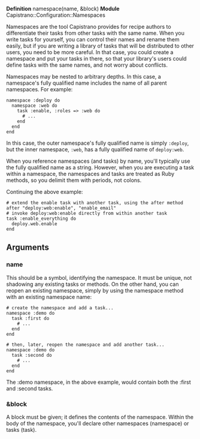 **Definition**
    namespace(name, &block) 
**Module**
    Capistrano::Configuration::Namespaces

Namespaces are the tool Capistrano provides for recipe authors to differentiate their tasks from other tasks with the same name. When you write tasks for yourself, you can control their names and rename them easily, but if you are writing a library of tasks that will be distributed to other users, you need to be more careful. In that case, you could create a namespace and put your tasks in there, so that your library's users could define tasks with the same names, and not worry about conflicts.

Namespaces may be nested to arbitrary depths. In this case, a namespace's fully qualified name includes the name of all parent namespaces. For example:

    namespace :deploy do
      namespace :web do
        task :enable, :roles => :web do
          # ...
        end
      end
    end

In this case, the outer namespace's fully qualified name is simply `:deploy`, but the inner namespace, `:web`, has a fully qualified name of `deploy:web`.

When you reference namespaces (and tasks) by name, you'll typically use the fully qualified name as a string. However, when you are executing a task within a namespace, the namespaces and tasks are treated as Ruby methods, so you delimit them with periods, not colons.

Continuing the above example:

    # extend the enable task with another task, using the after method
    after "deploy:web:enable", "enable_email"
    # invoke deploy:web:enable directly from within another task
    task :enable_everything do
      deploy.web.enable
    end

## Arguments

### name

This should be a symbol, identifying the namespace. It must be unique, not shadowing any existing tasks or methods. On the other hand, you can reopen an existing namespace, simply by using the namespace method with an existing namespace name: 

    # create the namespace and add a task...
    namespace :demo do
      task :first do
        # ...
      end
    end
    
    # then, later, reopen the namespace and add another task...
    namespace :demo do
      task :second do
        # ...
      end
    end

The :demo namespace, in the above example, would contain both the :first and :second tasks.

### &block

A block must be given; it defines the contents of the namespace. Within the body of the namespace, you'll declare other namespaces (namespace) or tasks (task).